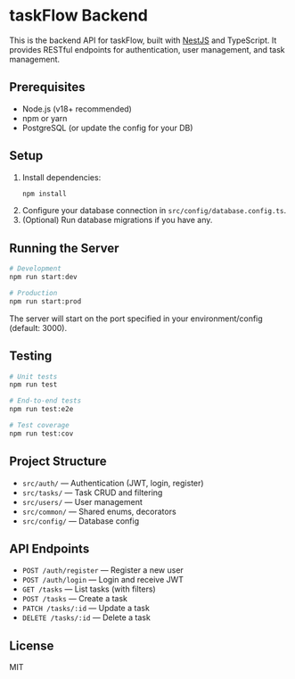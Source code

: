 # taskFlow Backend

This is the backend API for taskFlow, built with [NestJS](https://nestjs.com/) and TypeScript. It provides RESTful endpoints for authentication, user management, and task management.

## Prerequisites

- Node.js (v18+ recommended)
- npm or yarn
- PostgreSQL (or update the config for your DB)

## Setup

1. Install dependencies:
   ```bash
   npm install
   ```
2. Configure your database connection in `src/config/database.config.ts`.
3. (Optional) Run database migrations if you have any.

## Running the Server

```bash
# Development
npm run start:dev

# Production
npm run start:prod
```

The server will start on the port specified in your environment/config (default: 3000).

## Testing

```bash
# Unit tests
npm run test

# End-to-end tests
npm run test:e2e

# Test coverage
npm run test:cov
```

## Project Structure

- `src/auth/` — Authentication (JWT, login, register)
- `src/tasks/` — Task CRUD and filtering
- `src/users/` — User management
- `src/common/` — Shared enums, decorators
- `src/config/` — Database config

## API Endpoints

- `POST /auth/register` — Register a new user
- `POST /auth/login` — Login and receive JWT
- `GET /tasks` — List tasks (with filters)
- `POST /tasks` — Create a task
- `PATCH /tasks/:id` — Update a task
- `DELETE /tasks/:id` — Delete a task

## License

MIT
